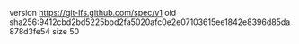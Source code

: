 version https://git-lfs.github.com/spec/v1
oid sha256:9412cbd2bd5225bbd2fa5020afc0e2e07103615ee1842e8396d85da878d3fe54
size 50

